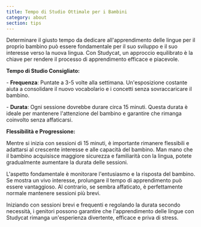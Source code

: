 ```yaml
---
title: Tempo di Studio Ottimale per i Bambini
category: about
section: tips
---
```

Determinare il giusto tempo da dedicare all'apprendimento delle lingue per il proprio bambino può essere fondamentale per il suo sviluppo e il suo interesse verso la nuova lingua. Con Studycat, un approccio equilibrato è la chiave per rendere il processo di apprendimento efficace e piacevole.


**Tempo di Studio Consigliato:**


\- **Frequenza**: Puntate a 3\-5 volte alla settimana. Un'esposizione costante aiuta a consolidare il nuovo vocabolario e i concetti senza sovraccaricare il bambino.


\- **Durata**: Ogni sessione dovrebbe durare circa 15 minuti. Questa durata è ideale per mantenere l'attenzione del bambino e garantire che rimanga coinvolto senza affaticarsi.


**Flessibilità e Progressione:**


Mentre si inizia con sessioni di 15 minuti, è importante rimanere flessibili e adattarsi al crescente interesse e alle capacità del bambino. Man mano che il bambino acquisisce maggiore sicurezza e familiarità con la lingua, potete gradualmente aumentare la durata delle sessioni.


L'aspetto fondamentale è monitorare l'entusiasmo e la risposta del bambino. Se mostra un vivo interesse, prolungare il tempo di apprendimento può essere vantaggioso. Al contrario, se sembra affaticato, è perfettamente normale mantenere sessioni più brevi.


Iniziando con sessioni brevi e frequenti e regolando la durata secondo necessità, i genitori possono garantire che l'apprendimento delle lingue con Studycat rimanga un'esperienza divertente, efficace e priva di stress.